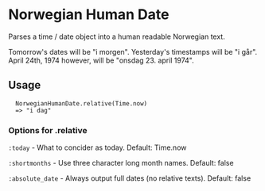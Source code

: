 # Norwegian Human Date

Parses a time / date object into a human readable Norwegian text.

Tomorrow's dates will be "i morgen". Yesterday's timestamps will
be "i går". April 24th, 1974 however, will be "onsdag 23. april 1974".

## Usage

```
  NorwegianHumanDate.relative(Time.now)
  => "i dag"
```

### Options for .relative

``:today``          - What to concider as today. Default: Time.now

``:shortmonths``    - Use three character long month names. Default: false

``:absolute_date``  - Always output full dates (no relative texts). Default: false

